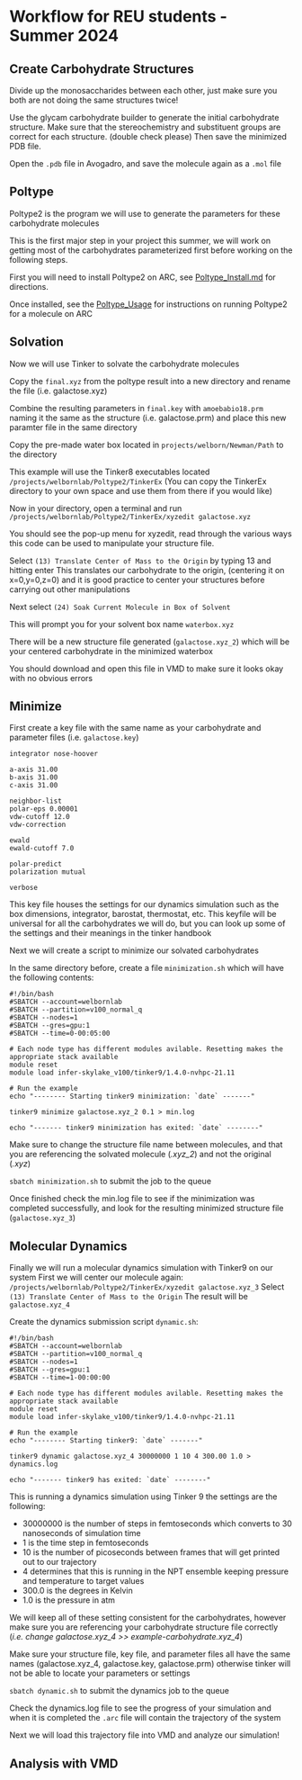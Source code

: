 # Workflow for REU students - Summer 2024

## Create Carbohydrate Structures

Divide up the monosaccharides between each other, just make sure you both are not doing the same structures twice!

Use the glycam carbohydrate builder to generate the initial carbohydrate structure. Make sure that the stereochemistry and substituent groups are correct for each structure. (double check please) Then save the minimized PDB file. 

Open the `.pdb` file in Avogadro, and save the molecule again as a `.mol` file

## Poltype

Poltype2 is the program we will use to generate the parameters for these carbohydrate molecules

This is the first major step in your project this summer, we will work on getting most of the carbohydrates parameterized first before working on the following steps.

First you will need to install Poltype2 on ARC, see [Poltype_Install.md](https://github.com/WelbornGroup/Documentation/blob/REU_update/Poltype_Install.md) for directions.

Once installed, see the [Poltype_Usage](https://github.com/WelbornGroup/Documentation/blob/REU_update/Poltype_Usage.md) for instructions on running Poltype2 for a molecule on ARC 

## Solvation 

Now we will use Tinker to solvate the carbohydrate molecules 

Copy the `final.xyz` from the poltype result into a new directory and rename the file (i.e. galactose.xyz)

Combine the resulting parameters in `final.key` with `amoebabio18.prm` naming it the same as the structure (i.e. galactose.prm) and place this new paramter file in the same directory

Copy the pre-made water box located in `projects/welborn/Newman/Path` to the directory 

This example will use the Tinker8 executables located `/projects/welbornlab/Poltype2/TinkerEx`
(You can copy the TinkerEx directory to your own space and use them from there if you would like)

Now in your directory, open a terminal and run `/projects/welbornlab/Poltype2/TinkerEx/xyzedit galactose.xyz`

You should see the pop-up menu for xyzedit, read through the various ways this code can be used to manipulate your structure file.

Select `(13) Translate Center of Mass to the Origin` by typing 13 and hitting enter
This translates our carbohydrate to the origin, (centering it on x=0,y=0,z=0) and it is good practice to center your structures before carrying out other manipulations

Next select `(24) Soak Current Molecule in Box of Solvent`

This will prompt you for your solvent box name `waterbox.xyz`

There will be a new structure file generated (`galactose.xyz_2`) which will be your centered carbohydrate in the minimized waterbox

You should download and open this file in VMD to make sure it looks okay with no obvious errors

## Minimize
First create a key file with the same name as your carbohydrate and parameter files (i.e. `galactose.key`)

```
integrator nose-hoover

a-axis 31.00 
b-axis 31.00
c-axis 31.00

neighbor-list
polar-eps 0.00001
vdw-cutoff 12.0
vdw-correction

ewald
ewald-cutoff 7.0

polar-predict
polarization mutual

verbose
```
This key file houses the settings for our dynamics simulation such as the box dimensions, integrator, barostat, thermostat, etc.
This keyfile will be universal for all the carbohydrates we will do, but you can look up some of the settings and their meanings in the tinker handbook


Next we will create a script to minimize our solvated carbohydrates

In the same directory before, create a file `minimization.sh` which will have the following contents:
```
#!/bin/bash
#SBATCH --account=welbornlab
#SBATCH --partition=v100_normal_q
#SBATCH --nodes=1
#SBATCH --gres=gpu:1
#SBATCH --time=0-00:05:00

# Each node type has different modules avilable. Resetting makes the appropriate stack available
module reset
module load infer-skylake_v100/tinker9/1.4.0-nvhpc-21.11

# Run the example
echo "-------- Starting tinker9 minimization: `date` -------"

tinker9 minimize galactose.xyz_2 0.1 > min.log

echo "------- tinker9 minimization has exited: `date` --------"
```

Make sure to change the structure file name between molecules, and that you are referencing the solvated molecule (*.xyz_2*) and not the original (*.xyz*)

`sbatch minimization.sh` to submit the job to the queue 

Once finished check the min.log file to see if the minimization was completed successfully, and look for the resulting minimized structure file (`galactose.xyz_3`) 

## Molecular Dynamics
Finally we will run a molecular dynamics simulation with Tinker9 on our system
First we will center our molecule again: `/projects/welbornlab/Poltype2/TinkerEx/xyzedit galactose.xyz_3` 
Select `(13) Translate Center of Mass to the Origin`
The result will be `galactose.xyz_4`


Create the dynamics submission script `dynamic.sh`: 
```
#!/bin/bash
#SBATCH --account=welbornlab
#SBATCH --partition=v100_normal_q
#SBATCH --nodes=1
#SBATCH --gres=gpu:1
#SBATCH --time=1-00:00:00

# Each node type has different modules avilable. Resetting makes the appropriate stack available
module reset
module load infer-skylake_v100/tinker9/1.4.0-nvhpc-21.11

# Run the example
echo "-------- Starting tinker9: `date` -------"

tinker9 dynamic galactose.xyz_4 30000000 1 10 4 300.00 1.0 > dynamics.log

echo "------- tinker9 has exited: `date` --------"

```

This is running a dynamics simulation using Tinker 9 the settings are the following: 
- 30000000 is the number of steps in femtoseconds which converts to 30 nanoseconds of simulation time
- 1 is the time step in femtoseconds
- 10 is the number of picoseconds between frames that will get printed out to our trajectory
- 4 determines that this is running in the NPT ensemble keeping pressure and temperature to target values
- 300.0 is the degrees in Kelvin
- 1.0 is the pressure in atm

We will keep all of these setting consistent for the carbohydrates, however make sure you are referencing your carbohydrate structure file correctly (*i.e. change galactose.xyz_4 >> example-carbohydrate.xyz_4*)

Make sure your structure file, key file, and parameter files all have the same names (galactose.xyz_4, galactose.key, galactose.prm) otherwise tinker will not be able to locate your parameters or settings

`sbatch dynamic.sh` to submit the dynamics job to the queue 

Check the dynamics.log file to see the progress of your simulation and when it is completed the `.arc` file will contain the trajectory of the system

Next we will load this trajectory file into VMD and analyze our simulation!

## Analysis with VMD

